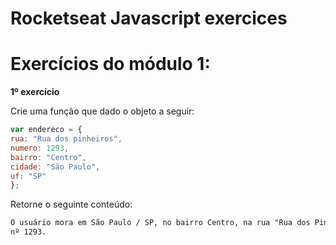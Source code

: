 # Rocketseat Javascript exercices

# Exercícios do módulo 1:

**1º exercício**

Crie uma função que dado o objeto a seguir:

 ```JavaScript
 var endereco = {
 rua: "Rua dos pinheiros",
 numero: 1293,
 bairro: "Centro",
 cidade: "São Paulo",
 uf: "SP"
};
 ```
 
Retorne o seguinte conteúdo:

 ```txt
 O usuário mora em São Paulo / SP, no bairro Centro, na rua "Rua dos Pinheiros" com
 nº 1293.
 ```
